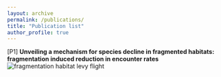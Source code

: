 ```yaml
---
layout: archive
permalink: /publications/
title: "Publication list"
author_profile: true
---
```

[P1] **Unveiling a mechanism for species decline in fragmented habitats: fragmentation induced reduction in encounter rates**
<img src="{{ site.url }}{{ site.baseurl }}/images/interface.png" alt="fragmentation habitat levy flight">
